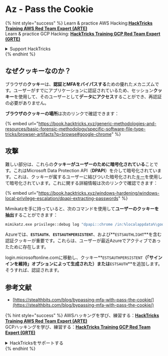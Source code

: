 # Az - Pass the Cookie

{% hint style="success" %}
Learn & practice AWS Hacking:<img src="../../../.gitbook/assets/image (1).png" alt="" data-size="line">[**HackTricks Training AWS Red Team Expert (ARTE)**](https://training.hacktricks.xyz/courses/arte)<img src="../../../.gitbook/assets/image (1).png" alt="" data-size="line">\
Learn & practice GCP Hacking: <img src="../../../.gitbook/assets/image (2).png" alt="" data-size="line">[**HackTricks Training GCP Red Team Expert (GRTE)**<img src="../../../.gitbook/assets/image (2).png" alt="" data-size="line">](https://training.hacktricks.xyz/courses/grte)

<details>

<summary>Support HackTricks</summary>

* Check the [**subscription plans**](https://github.com/sponsors/carlospolop)!
* **Join the** 💬 [**Discord group**](https://discord.gg/hRep4RUj7f) or the [**telegram group**](https://t.me/peass) or **follow** us on **Twitter** 🐦 [**@hacktricks\_live**](https://twitter.com/hacktricks\_live)**.**
* **Share hacking tricks by submitting PRs to the** [**HackTricks**](https://github.com/carlospolop/hacktricks) and [**HackTricks Cloud**](https://github.com/carlospolop/hacktricks-cloud) github repos.

</details>
{% endhint %}

## なぜクッキーなのか？

ブラウザの**クッキー**は、**認証とMFAをバイパスする**ための優れたメカニズムです。ユーザーがすでにアプリケーションに認証されているため、セッション**クッキー**を使用して、そのユーザーとして**データにアクセス**することができ、再認証の必要がありません。

**ブラウザのクッキーの場所**は次のリンクで確認できます：

{% embed url="https://book.hacktricks.xyz/generic-methodologies-and-resources/basic-forensic-methodology/specific-software-file-type-tricks/browser-artifacts?q=browse#google-chrome" %}

## 攻撃

難しい部分は、これらの**クッキーがユーザーのために暗号化されている**ことです。これはMicrosoft Data Protection API（**DPAPI**）を介して暗号化されています。これは、クッキーが属するユーザーに結びついた暗号化された[キー](https://book.hacktricks.xyz/windows-hardening/windows-local-privilege-escalation/dpapi-extracting-passwords)を使用して暗号化されています。これに関する詳細情報は次のリンクで確認できます：

{% embed url="https://book.hacktricks.xyz/windows-hardening/windows-local-privilege-escalation/dpapi-extracting-passwords" %}

Mimikatzを手に持っていると、次のコマンドを使用して**ユーザーのクッキーを抽出**することができます：
```bash
mimikatz.exe privilege::debug log "dpapi::chrome /in:%localappdata%\google\chrome\USERDA~1\default\cookies /unprotect" exit
```
Azureでは、**`ESTSAUTH`**、**`ESTSAUTHPERSISTENT`**、および**`ESTSAUTHLIGHT`**を含む認証クッキーが重要です。これらは、ユーザーが最近Azureでアクティブであったために存在します。

login.microsoftonline.comに移動し、クッキー**`ESTSAUTHPERSISTENT`**（「サインインを維持」オプションによって生成された）または**`ESTSAUTH`**を追加します。そうすれば、認証されます。

## 参考文献

* [https://stealthbits.com/blog/bypassing-mfa-with-pass-the-cookie/](https://stealthbits.com/blog/bypassing-mfa-with-pass-the-cookie/)

{% hint style="success" %}
AWSハッキングを学び、練習する：<img src="../../../.gitbook/assets/image (1).png" alt="" data-size="line">[**HackTricks Training AWS Red Team Expert (ARTE)**](https://training.hacktricks.xyz/courses/arte)<img src="../../../.gitbook/assets/image (1).png" alt="" data-size="line">\
GCPハッキングを学び、練習する：<img src="../../../.gitbook/assets/image (2).png" alt="" data-size="line">[**HackTricks Training GCP Red Team Expert (GRTE)**<img src="../../../.gitbook/assets/image (2).png" alt="" data-size="line">](https://training.hacktricks.xyz/courses/grte)

<details>

<summary>HackTricksをサポートする</summary>

* [**サブスクリプションプラン**](https://github.com/sponsors/carlospolop)を確認してください！
* **💬 [**Discordグループ**](https://discord.gg/hRep4RUj7f)または[**テレグラムグループ**](https://t.me/peass)に参加するか、**Twitter** 🐦 [**@hacktricks\_live**](https://twitter.com/hacktricks\_live)**をフォローしてください。**
* **[**HackTricks**](https://github.com/carlospolop/hacktricks)および[**HackTricks Cloud**](https://github.com/carlospolop/hacktricks-cloud)のGitHubリポジトリにPRを提出してハッキングトリックを共有してください。**

</details>
{% endhint %}
